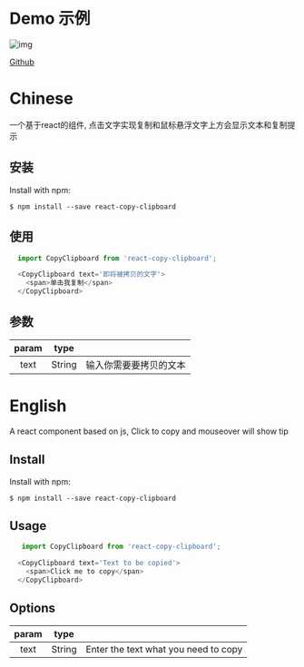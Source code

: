 # Demo 示例
![img](https://img-blog.csdnimg.cn/20200826180047477.png?x-oss-process=image/watermark,type_ZmFuZ3poZW5naGVpdGk,shadow_10,text_aHR0cHM6Ly9ibG9nLmNzZG4ubmV0L3FxXzQwMjU5NjQx,size_16,color_FFFFFF,t_70#pic_center)  
  
[Github](https://github.com/kangaroo711/react-copy-clipboard)

# Chinese
一个基于react的组件, 点击文字实现复制和鼠标悬浮文字上方会显示文本和复制提示

## 安装
Install with npm:
```
$ npm install --save react-copy-clipboard
```

## 使用
``` javascript
  import CopyClipboard from 'react-copy-clipboard';

  <CopyClipboard text='即将被拷贝的文字'>
    <span>单击我复制</span>
  </CopyClipboard>
```

## 参数
| param |  type  |                        |
| :---: | :----: | :--------------------- |
| text  | String | 输入你需要要拷贝的文本 |  
  
  
   

# English
A react component based on js, Click to copy and mouseover will show tip

## Install
Install with npm:

```
$ npm install --save react-copy-clipboard
```

## Usage
``` javascript
   import CopyClipboard from 'react-copy-clipboard';

  <CopyClipboard text='Text to be copied'>
    <span>Click me to copy</span>
  </CopyClipboard>
```

## Options
| param |  type  |                                      |
| :---: | :----: | :----------------------------------- |
| text  | String | Enter the text what you need to copy |


